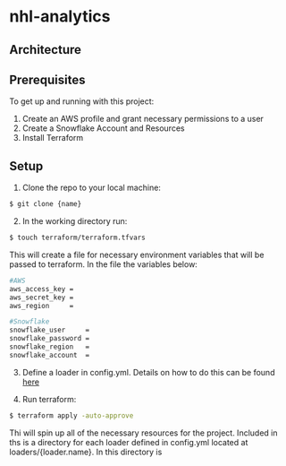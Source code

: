 # nhl-analytics



## Architecture



## Prerequisites
To get up and running with this project:
1. Create an AWS profile and grant necessary permissions to a user
2. Create a Snowflake Account and Resources
3. Install Terraform

## Setup
1. Clone the repo to your local machine:
``` sh
$ git clone {name}
```
2. In the working directory run: 
```sh 
$ touch terraform/terraform.tfvars
```
This will create a file for necessary environment variables that will be passed to terraform. In the file the variables below:
```sh
#AWS
aws_access_key = 
aws_secret_key = 
aws_region     = 

#Snowflake
snowflake_user     = 
snowflake_password = 
snowflake_region   = 
snowflake_account  = 
```
3. Define a loader in config.yml. Details on how to do this can be found [here](loaders/README.md)

4. Run terraform: 
```sh
$ terraform apply -auto-approve
```
Thi will spin up all of the necessary resources for the project. Included in ths is a directory for each loader defined in config.yml located at loaders/{loader.name}. In this directory is 